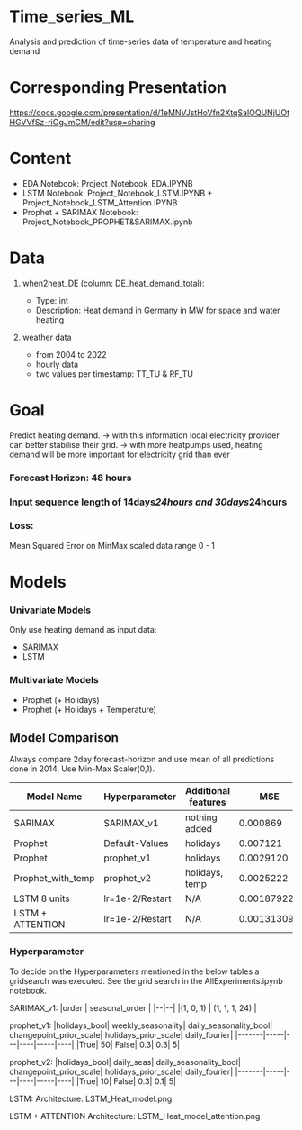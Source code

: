 # Time_series_ML
Analysis and prediction of time-series data of temperature and heating demand

# Corresponding Presentation
https://docs.google.com/presentation/d/1eMNVJstHoVfn2XtqSaIOQUNjUOtHGVVfSz-riOgJmCM/edit?usp=sharing

# Content
- EDA Notebook: Project_Notebook_EDA.IPYNB
- LSTM Notebook: Project_Notebook_LSTM.IPYNB + Project_Notebook_LSTM_Attention.IPYNB
- Prophet + SARIMAX Notebook: Project_Notebook_PROPHET&SARIMAX.ipynb
  
# Data
1. when2heat_DE (column: DE_heat_demand_total): 
    - Type: int
    - Description: Heat demand in Germany in MW for space and water heating

2. weather data
     - from 2004 to 2022
     - hourly data
     - two values per timestamp: TT_TU & RF_TU

# Goal
Predict heating demand.
-> with this information local electricity provider can better stabilise their grid.
-> with more heatpumps used, heating demand will be more important for electricity grid than ever

### Forecast Horizon: 48 hours
### Input sequence length of 14days*24hours and 30days*24hours

### Loss:
Mean Squared Error on MinMax scaled data range 0 - 1

# Models

### Univariate Models
Only use heating demand as input data:
- SARIMAX
- LSTM

### Multivariate Models
- Prophet (+ Holidays)
- Prophet (+ Holidays + Temperature)


## Model Comparison
Always compare 2day forecast-horizon and use mean of all predictions done in 2014.
Use Min-Max Scaler(0,1).

| Model Name        | Hyperparameter     | Additional features | MSE         |
|-------------------|--------------------|---------------------|-------------|
| SARIMAX           | SARIMAX_v1         | nothing added       | 0.000869    |
| Prophet           | Default-Values     | holidays            | 0.007121    |
| Prophet           | prophet_v1         | holidays            | 0.0029120   |
| Prophet_with_temp | prophet_v2         | holidays, temp      | 0.0025222   |
| LSTM   8 units    | lr=1e-2/Restart    | N/A                 | 0.001879228 |
| LSTM + ATTENTION  | lr=1e-2/Restart    | N/A                 | 0.001313091 |

### Hyperparameter
To decide on the Hyperparameters mentioned in the below tables a gridsearch was executed. See the grid search in the AllExperiments.ipynb notebook.

SARIMAX_v1:
|order | seasonal_order |
|--|--|
|(1, 0, 1) | (1, 1, 1, 24) |

prophet_v1:
|holidays_bool| weekly_seasonality| daily_seasonality_bool| changepoint_prior_scale| holidays_prior_scale| daily_fourier|
|-------|-----|---|----|-----|----|
|True|           50|                 False|                  0.3|                    0.3|                    5|

prophet_v2: 
|holidays_bool| daily_seas| daily_seasonality_bool| changepoint_prior_scale| holidays_prior_scale| daily_fourier|
|-------|-----|---|----|-----|----|
|True|         10|         False|                      0.3|                    0.1|                        5|

LSTM:
Architecture: LSTM_Heat_model.png

LSTM + ATTENTION
Architecture: LSTM_Heat_model_attention.png
